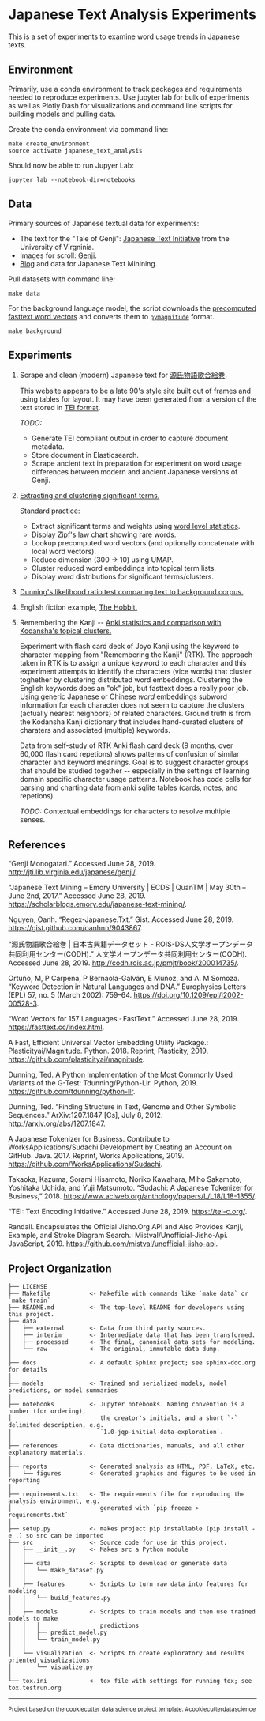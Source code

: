 Japanese Text Analysis Experiments
==============================

This is a set of experiments to examine word usage trends in Japanese texts.

Environment
------------
Primarily, use a conda environment to track packages and requirements needed to reproduce experiments. 
Use jupyter lab for bulk of experiments as well as Plotly Dash for visualizations and command line scripts
for building models and pulling data.

Create the conda environment via command line:
```
make create_environment
source activate japanese_text_analysis
```

Should now be able to run Jupyer Lab:
```
jupyter lab --notebook-dir=notebooks
```

Data
----

Primary sources of Japanese textual data for experiments:

* The text for the "Tale of Genji": [Japanese Text Initiative](http://jti.lib.virginia.edu/japanese/genji/) from the University of Virgninia.
* Images for scroll: [Genji](http://codh.rois.ac.jp/pmjt/book/200014735/200014735.zip).
* [Blog](https://scholarblogs.emory.edu/japanese-text-mining/) and data for Japanese Text Minining.

Pull datasets with command line:
```
make data
```

For the background language model, the script downloads the [precomputed fasttext word vectors](https://fasttext.cc/docs/en/crawl-vectors.html) and converts them to [`pymagnitude`](https://github.com/plasticityai/magnitude) format. 
```
make background
```

Experiments
-----------

1. Scrape and clean (modern) Japanese text for [源氏物語歌合絵巻](https://github.com/rn123/japanese_text_analysis/blob/master/notebooks/1.0-RN-Genji-Data.ipynb).

   This website appears to be a late 90's style site built out of frames and using tables for layout. It may have been generated from a version 
   of the text stored in [TEI format](https://en.wikipedia.org/wiki/Text_Encoding_Initiative).

   *TODO:* 
   * Generate TEI compliant output in order to capture document metadata.
   * Store document in Elasticsearch.
   * Scrape ancient text in preparation for experiment on word usage differences between modern and ancient Japanese versions of Genji.

2. [Extracting and clustering significant terms.](https://github.com/rn123/japanese_text_analysis/blob/master/notebooks/1.0-RN-Genji-Clustering-Significant-Terms.ipynb)

    Standard practice:
    * Extract significant terms and weights using [word level statistics](https://doi.org/10.1209/epl/i2002-00528-3).
    * Display Zipf's law chart showing rare words.
    * Lookup precomputed word vectors (and optionally concatenate with local word vectors).
    * Reduce dimension (300 -> 10) using UMAP. 
    * Cluster reduced word embeddings into topical term lists.
    * Display word distributions for significant terms/clusters.

3. [Dunning's likelihood ratio test comparing text to background corpus.](https://github.com/rn123/japanese_text_analysis/blob/master/notebooks/1.0-RN-Statistics-of-Surprise-and-Coincidence.ipynb)

4. English fiction example, [The Hobbit.](https://github.com/rn123/japanese_text_analysis/blob/master/notebooks/1.0-RN-Textual-Analysis-Hobbit.ipynb)

5. Remembering the Kanji -- [Anki statistics and comparison with Kodansha's topical clusters.](https://github.com/rn123/japanese_text_analysis/blob/master/notebooks/1.0-RN-Anki-Statistics.ipynb)

    Experiment with flash card deck of Joyo Kanji using the keyword to character mapping from "Remembering the Kanji" (RTK). The approach
    taken in RTK is to assign a unique keyword to each character and this experiment attempts to identify the characters (vice words) that
    cluster toghether by clustering distributed word embeddings. Clustering the English keywords does an "ok" job, but fasttext does a really
    poor job. Using generic Japanese or Chinese *word* embeddings subword information for each character does not seem to capture the clusters
    (actually nearest neighbors) of related characters. Ground truth is from the Kodansha Kanji dictionary that includes hand-curated clusters
    of charaters and associated (multiple) keywords.

    Data from self-study of RTK Anki flash card deck (9 months, over 60,000 flash card repetions) shows patterns of confusion of similar character
    and keyword meanings. Goal is to suggest character groups that should be studied together -- especially in the settings of learning 
    domain specific character usage patterns. Notebook has code cells for parsing and charting data from anki sqlite tables (cards, notes, and
    repetions).

    *TODO:* Contextual embeddings for characters to resolve multiple senses.

References
----------

“Genji Monogatari.” Accessed June 28, 2019. http://jti.lib.virginia.edu/japanese/genji/.

“Japanese Text Mining – Emory University | ECDS | QuanTM | May 30th – June 2nd, 2017.” Accessed June 28, 2019. https://scholarblogs.emory.edu/japanese-text-mining/.

Nguyen, Oanh. “Regex-Japanese.Txt.” Gist. Accessed June 28, 2019. https://gist.github.com/oanhnn/9043867.

“源氏物語歌合絵巻 | 日本古典籍データセット - ROIS-DS人文学オープンデータ共同利用センター(CODH).” 人文学オープンデータ共同利用センター(CODH). Accessed June 28, 2019. http://codh.rois.ac.jp/pmjt/book/200014735/.

Ortuño, M, P Carpena, P Bernaola-Galván, E Muñoz, and A. M Somoza. “Keyword Detection in Natural Languages and DNA.” Europhysics Letters (EPL) 57, no. 5 (March 2002): 759–64. https://doi.org/10.1209/epl/i2002-00528-3.

“Word Vectors for 157 Languages · FastText.” Accessed June 28, 2019. https://fasttext.cc/index.html.

A Fast, Efficient Universal Vector Embedding Utility Package.: Plasticityai/Magnitude. Python. 2018. Reprint, Plasticity, 2019. https://github.com/plasticityai/magnitude.

Dunning, Ted. A Python Implementation of the Most Commonly Used Variants of the G-Test: Tdunning/Python-Llr. Python, 2019. https://github.com/tdunning/python-llr.

Dunning, Ted. “Finding Structure in Text, Genome and Other Symbolic Sequences.” ArXiv:1207.1847 [Cs], July 8, 2012. http://arxiv.org/abs/1207.1847.

A Japanese Tokenizer for Business. Contribute to WorksApplications/Sudachi Development by Creating an Account on GitHub. Java. 2017. Reprint, Works Applications, 2019. https://github.com/WorksApplications/Sudachi.

Takaoka, Kazuma, Sorami Hisamoto, Noriko Kawahara, Miho Sakamoto, Yoshitaka Uchida, and Yuji Matsumoto. “Sudachi: A Japanese Tokenizer for Business,” 2018. https://www.aclweb.org/anthology/papers/L/L18/L18-1355/.

“TEI: Text Encoding Initiative.” Accessed June 28, 2019. https://tei-c.org/.

Randall. Encapsulates the Official Jisho.Org API and Also Provides Kanji, Example, and Stroke Diagram Search.: Mistval/Unofficial-Jisho-Api. JavaScript, 2019. https://github.com/mistval/unofficial-jisho-api.


Project Organization
------------

    ├── LICENSE
    ├── Makefile           <- Makefile with commands like `make data` or `make train`
    ├── README.md          <- The top-level README for developers using this project.
    ├── data
    │   ├── external       <- Data from third party sources.
    │   ├── interim        <- Intermediate data that has been transformed.
    │   ├── processed      <- The final, canonical data sets for modeling.
    │   └── raw            <- The original, immutable data dump.
    │
    ├── docs               <- A default Sphinx project; see sphinx-doc.org for details
    │
    ├── models             <- Trained and serialized models, model predictions, or model summaries
    │
    ├── notebooks          <- Jupyter notebooks. Naming convention is a number (for ordering),
    │                         the creator's initials, and a short `-` delimited description, e.g.
    │                         `1.0-jqp-initial-data-exploration`.
    │
    ├── references         <- Data dictionaries, manuals, and all other explanatory materials.
    │
    ├── reports            <- Generated analysis as HTML, PDF, LaTeX, etc.
    │   └── figures        <- Generated graphics and figures to be used in reporting
    │
    ├── requirements.txt   <- The requirements file for reproducing the analysis environment, e.g.
    │                         generated with `pip freeze > requirements.txt`
    │
    ├── setup.py           <- makes project pip installable (pip install -e .) so src can be imported
    ├── src                <- Source code for use in this project.
    │   ├── __init__.py    <- Makes src a Python module
    │   │
    │   ├── data           <- Scripts to download or generate data
    │   │   └── make_dataset.py
    │   │
    │   ├── features       <- Scripts to turn raw data into features for modeling
    │   │   └── build_features.py
    │   │
    │   ├── models         <- Scripts to train models and then use trained models to make
    │   │   │                 predictions
    │   │   ├── predict_model.py
    │   │   └── train_model.py
    │   │
    │   └── visualization  <- Scripts to create exploratory and results oriented visualizations
    │       └── visualize.py
    │
    └── tox.ini            <- tox file with settings for running tox; see tox.testrun.org


--------

<p><small>Project based on the <a target="_blank" href="https://drivendata.github.io/cookiecutter-data-science/">cookiecutter data science project template</a>. #cookiecutterdatascience</small></p>
